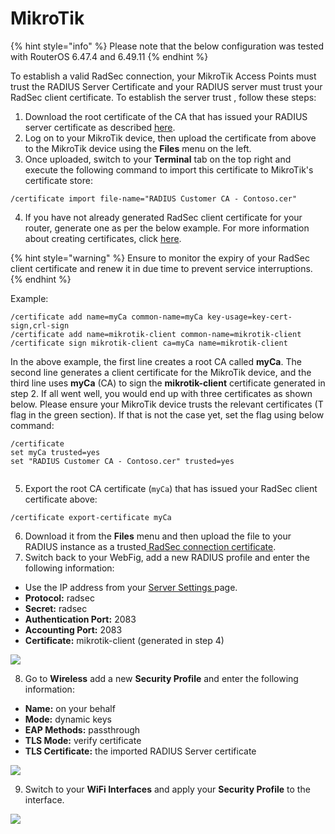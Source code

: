# MikroTik

{% hint style="info" %}
Please note that the below configuration was tested with RouterOS 6.47.4 and 6.49.11
{% endhint %}

To establish a valid RadSec connection, your MikroTik Access Points must trust the RADIUS Server Certificate and your RADIUS server must trust your RadSec client certificate. To establish the server trust , follow these steps:&#x20;

1. Download the root certificate of the CA that has issued your RADIUS server certificate as described [here](../../../admin-portal/settings/settings-server.md#download).
2. Log on to your MikroTik device, then upload the certificate from above to the MikroTik device using the **Files** menu on the left.
3. Once uploaded, switch to your **Terminal** tab on the top right and execute the following command to import this certificate to MikroTik's certificate store:

```
/certificate import file-name="RADIUS Customer CA - Contoso.cer"
```

4. If you have not already generated RadSec client certificate for your router, generate one as per the below example. For more information about creating certificates, click [here](https://wiki.mikrotik.com/wiki/Manual:Create\_Certificates). &#x20;

{% hint style="warning" %}
Ensure to monitor the expiry of your RadSec client certificate and renew it in due time to prevent service interruptions.
{% endhint %}

Example:&#x20;

```
/certificate add name=myCa common-name=myCa key-usage=key-cert-sign,crl-sign
/certificate add name=mikrotik-client common-name=mikrotik-client
/certificate sign mikrotik-client ca=myCa name=mikrotik-client
```

In the above example, the first line creates a root CA called **myCa**. The second line generates a client certificate for the MikroTik device, and the third line uses **myCa** (CA) to sign the **mikrotik-client** certificate generated in step 2. If all went well, you would end up with three certificates as shown below. Please ensure your MikroTik device trusts the relevant certificates (T flag in the green section). If that is not the case yet, set the flag using below command:

```
/certificate
set myCa trusted=yes
set "RADIUS Customer CA - Contoso.cer" trusted=yes
```

<figure><img src="../../../../.gitbook/assets/image (344).png" alt=""><figcaption></figcaption></figure>

5. Export the root CA certificate (`myCa`) that has issued your RadSec client certificate above:

```
/certificate export-certificate myCa
```

6. Download it from the **Files** menu and then upload the file to your RADIUS instance as a trusted[ RadSec connection certificate](../../../admin-portal/settings/settings-server.md#add).
7. Switch back to your WebFig, add a new RADIUS profile and enter the following information:

* Use the IP address from your [Server Settings ](../../../admin-portal/settings/settings-server.md)page.
* **Protocol:** radsec
* **Secret:** radsec
* **Authentication Port:** 2083
* **Accounting Port:** 2083
* **Certificate:** mikrotik-client (generated in step 4)&#x20;

![](<../../../../.gitbook/assets/image (224).png>)

8. Go to **Wireless** add a new **Security Profile** and enter the following information:&#x20;

* **Name:** on your behalf
* **Mode:** dynamic keys
* **EAP Methods:** passthrough
* **TLS Mode:** verify certificate
* **TLS Certificate:** the imported RADIUS Server certificate

![](<../../../../.gitbook/assets/image (158).png>)

9. Switch to your **WiFi Interfaces** and apply your **Security Profile** to the interface.

![](<../../../../.gitbook/assets/image (266).png>)
